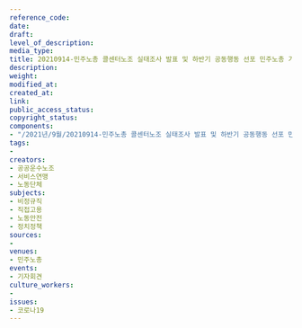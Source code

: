 ```yaml
---
reference_code: 
date: 
draft: 
level_of_description: 
media_type: 
title: 20210914-민주노총 콜센터노조 실태조사 발표 및 하반기 공동행동 선포 민주노총 기자간담회
description: 
weight: 
modified_at: 
created_at: 
link: 
public_access_status: 
copyright_status: 
components:
- "/2021년/9월/20210914-민주노총 콜센터노조 실태조사 발표 및 하반기 공동행동 선포 민주노총 기자간담회/_5D41672.jpg"
tags:
- 
creators:
- 공공운수노조
- 서비스연맹
- 노동단체
subjects:
- 비정규직
- 직접고용
- 노동안전
- 정치정책
sources:
- 
venues:
- 민주노총
events:
- 기자회견
culture_workers:
- 
issues:
- 코로나19
---
```

